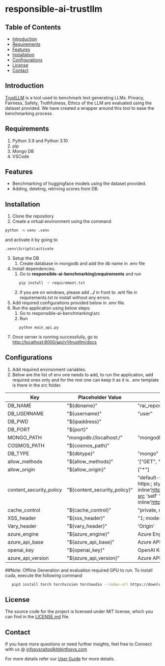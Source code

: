 # responsible-ai-trustllm

## Table of Contents
- [Introduction](#introduction)
- [Requirements](#requirements)
- [Features](#features)
- [Installation](#installation)
- [Configurations](#configurations)
- [License](#license)
- [Contact](#contact)

## Introduction
 [TrustLLM](https://github.com/HowieHwong/TrustLLM) is a tool used to benchmark text generating LLMs. Privacy, Fairness, Safety, Truthfulness, Ethics of the LLM are evaluated using the dataset provided. We have created a wrapper around this tool to ease the benchmarking process.

## Requirements
1. Python 3.9 and Python 3.10
2. pip
3. Mongo DB
4. VSCode

## Features
- Benchmarking of huggingface models using the dataset provided.
- Adding, deleting, retriving scores from DB.

## Installation
1.	Clone the repository
2.	Create a virtual environment using the command 
```bash
python -m venv .venv
```
and activate it by going to
```bash
.venv\Scripts\activate
```
3.	Setup the DB
      1. Create database in mongodb and add the db name in .env file
4.	Install dependencies. 
      1. Go to **responsible-ai-benchmarking\requirements** and run 
      ```bash 
         pip install -r requirement.txt
      ```
      2. if you are on windows, please add **../** in front to .whl file in requirements.txt to install without any errors.
5. Add required configurations provided below in .env file.
6. Run the application using below steps:
      1. Go to responsible-ai-benchmarking\src 
      2. Run 
      ```bash 
         python main_api.py 
      ```
7. Once server is running successfully, go to [http://localhost:8000/api/v1/trustllm/docs](http://localhost:8000/api/v1/trustllm/docs#/)


## Configurations
 1. Add required environment variables.
 2. Below are the list of env one needs to add, to run the application, add required ones only and for the rest one can keep it as it is. .env template is there in the src folder.

| Key         | Placeholder Value | sample Value     | Required |
|-------------|-------------------|------------------|----------|
| DB_NAME    | "${dbname}"      | "rai_repository"   |  yes     |
| DB_USERNAME  | "${username}"    |  "user"  |  yes   |
| DB_PWD | "${ipaddress}"     |            |  optional|
| DB_PORT      | "${port}"     |                  |  optional|
| MONGO_PATH       | "mongodb://localhost:/"    |   "mongodb://localhost:27017/ "              |  yes |
| COSMOS_PATH    | "${cosmos_path}"         |                  | optional |
| DB_TYPE | "${dbtype}" | "mongo" | yes |
| allow_methods | "${allow_methods}"  | '["GET", "POST"]'  | yes |
| allow_origin     | "${allow_origin}"       | ["*"]         | yes |
| content_security_policy | "${content_security_policy}" | "default-src 'self' img-src data: https:; style-src 'self' 'unsafe-inline'https://cdn.jsdelivr.net;script-src 'self' 'unsafe-inline'https://cdn.jsdelivr.net" | yes |
| cache_control | "${cache_control}" | "private, no-store" | yes |
| XSS_header | "${xss_header}" | "1; mode=block" | yes |
| Vary_header | "${vary_header}" | 'Origin' | yes |
| azure_engine | "${azure_engine}" | Azure Engine Name | yes |
| azure_api_base | "${azure_api_base}" | Azure API Base | yes |
| openai_key | "${openai_key}" | OpenAI Key | yes |
| azure_api_version | "${azure_api_version}" | Azure API Version | yes |


##Note:
Offline Generation and evaluation required GPU to run. To install cuda, execute the following command <br>
``` bash 
   pip3 install torch torchvision torchaudio --index-url https://download.pytorch.org/whl/cu121
```


## License
The source code for the project is licensed under MIT license, which you can find in the [LICENSE.md](LICENSE.md) file.


## Contact
If you have more questions or need further insights, feel free to Connect with us @ infosysraitoolkit@infosys.com

For more details refer our [User Guide](https://github.com/Infosys-AI-Cloud-MMS/responsible-ai-trustllm/blob/main/trustllm/docs/Steps%20to%20generate%20Benchmark%20scores.pdf) for more details.
